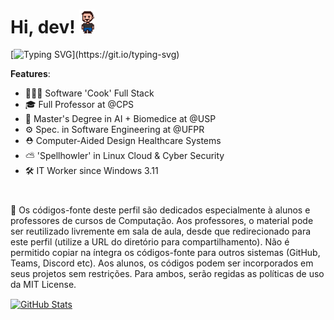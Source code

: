 <h1 align="left">Hi, dev! <img src="gif_fred_d.gif" width="25px"></h1>

[![Typing SVG](https://readme-typing-svg.demolab.com?font=Fira+Code&pause=1000&color=000000&width=435&lines=Turn+off+the+screens!)](https://git.io/typing-svg)

<b>Features</b>:
- 👨🏻‍🍳 Software 'Cook' Full Stack<br>
- 🎓 Full Professor at @CPS<br>
- 🤖 Master's Degree in AI + Biomedice at @USP<br>
- ⚙ Spec. in Software Engineering at @UFPR<br>
- ⛑️ Computer-Aided Design Healthcare Systems<br>
- ⛅ 'Spellhowler' in Linux Cloud & Cyber Security<br>
- 🛠️ IT Worker since Windows 3.11<br>

<h1 align="left"></h1>

📢 Os códigos-fonte deste perfil são dedicados especialmente à alunos e professores de cursos de Computação. Aos professores, o material pode ser reutilizado livremente em sala de aula, desde que redirecionado para este perfil (utilize a URL do diretório para compartilhamento). Não é permitido copiar na íntegra os códigos-fonte para outros sistemas (GitHub, Teams, Discord etc). Aos alunos, os códigos podem ser incorporados em seus projetos sem restrições. Para ambos, serão regidas as políticas de uso da MIT License.<br>

<a href="https://github.com/fbamuniz/fbamuniz">
  <img align="center" src="https://github-readme-stats.vercel.app/api?username=fbamuniz&show_icons=true&line_height=27&theme=default" alt="GitHub Stats"/>
</a>
